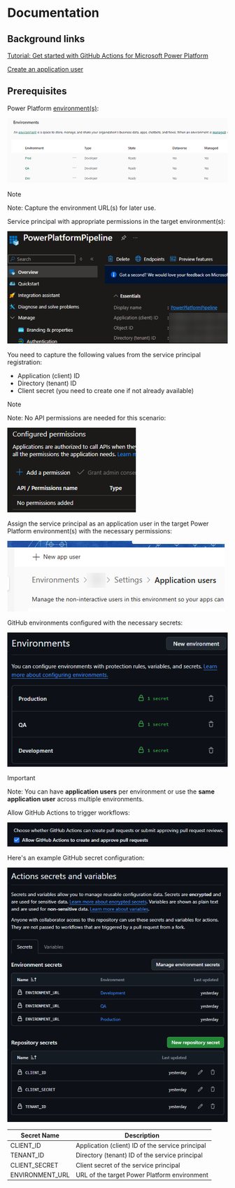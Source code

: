 # Documentation

## Background links

[Tutorial: Get started with GitHub Actions for Microsoft Power Platform](https://learn.microsoft.com/en-us/power-platform/alm/tutorials/github-actions-start)

[Create an application user](https://learn.microsoft.com/en-us/power-platform/admin/manage-application-users?tabs=new#create-an-application-user)

## Prerequisites

Power Platform [environment(s)](https://admin.powerplatform.microsoft.com/manage/environments):

![Power Platform environment(s)](./images/environments.png)

> [!NOTE]
> Note: Capture the environment URL(s) for later use.

Service principal with appropriate permissions in the target environment(s):

![Service principal](./images/entra-app.png)

You need to capture the following values from the service principal registration:

- Application (client) ID
- Directory (tenant) ID
- Client secret (you need to create one if not already available)

> [!NOTE]
> Note: No API permissions are needed for this scenario:

![Service principal API Permissions](./images/entra-api-permissions.png)

Assign the service principal as an application user in the target Power Platform environment(s) with the necessary permissions:

![Service principal Permissions to environments](./images/environments-application-users.png)

GitHub environments configured with the necessary secrets:

![GitHub environment secrets](./images/github-environments.png)

> [!IMPORTANT]
> Note: You can have **application users** per environment or use the **same application user** across multiple environments.

Allow GitHub Actions to trigger workflows:

![GitHub Actions settings](./images/github-pr-permissions.png)

Here's an example GitHub secret configuration:

![GitHub secrets](./images/github-secrets.png)

| Secret Name                 | Description                                      |
| --------------------------- | ------------------------------------------------ |
| CLIENT_ID                   | Application (client) ID of the service principal |
| TENANT_ID                   | Directory (tenant) ID of the service principal   |
| CLIENT_SECRET               | Client secret of the service principal           |
| ENVIRONMENT_URL             | URL of the target Power Platform environment     |
